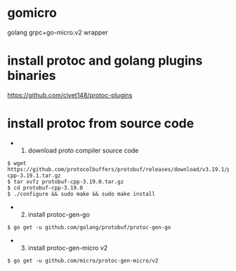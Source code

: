 # gomicro

golang grpc+go-micro.v2 wrapper

# install protoc and golang plugins binaries 

  https://github.com/civet148/protoc-plugins

# install protoc from source code

- 1. download proto compiler source code

```shell script
$ wget https://github.com/protocolbuffers/protobuf/releases/download/v3.19.1/protobuf-cpp-3.19.1.tar.gz
$ tar xvfz protobuf-cpp-3.19.0.tar.gz
$ cd protobuf-cpp-3.19.0
$ ./configure && sudo make && sudo make install
```

- 2. install protoc-gen-go

```shell script
$ go get -u github.com/golang/protobuf/protoc-gen-go
```

- 3. install protoc-gen-micro v2
```shell script
$ go get -u github.com/micro/protoc-gen-micro/v2
```
